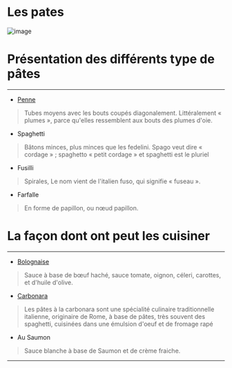 # Les pates
![image](https://www.letelegramme.fr/images/2018/10/08/des-torti-des-coquillettes-etc-ces-pates-presenteraient_4204783.jpg)

# Présentation des différents type de pâtes 

---

- [Penne](https://www.panzani.fr)

> Tubes moyens avec les bouts coupés diagonalement.
> Littéralement « plumes », parce qu'elles ressemblent aux bouts des plumes d'oie.


- Spaghetti

> Bâtons minces, plus minces que les fedelini.
> Spago veut dire « cordage » ; spaghetto « petit cordage » et spaghetti est le pluriel

- Fusilli
> Spirales, 	Le nom vient de l'italien fuso, qui signifie « fuseau ».

- Farfalle
> En forme de papillon, ou nœud papillon.


# La façon dont ont peut les cuisiner

---
- [Bolognaise](https://fr.wikipedia.org/wiki/Sauce_bolognaise)
>  Sauce à base de bœuf haché, sauce tomate, oignon, céleri, carottes, et d'huile d'olive.

- [Carbonara](https://fr.wikipedia.org/wiki/Pâtes_à_la_carbonara)
> Les pâtes à la carbonara sont une spécialité culinaire traditionnelle italienne, originaire de Rome, à base de pâtes, très souvent des spaghetti, cuisinées dans une émulsion d'oeuf et de fromage rapé

- Au Saumon
> Sauce blanche à base de Saumon et de crème fraiche.
---
